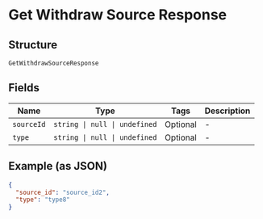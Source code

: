 
# Get Withdraw Source Response

## Structure

`GetWithdrawSourceResponse`

## Fields

| Name | Type | Tags | Description |
|  --- | --- | --- | --- |
| `sourceId` | `string \| null \| undefined` | Optional | - |
| `type` | `string \| null \| undefined` | Optional | - |

## Example (as JSON)

```json
{
  "source_id": "source_id2",
  "type": "type8"
}
```

